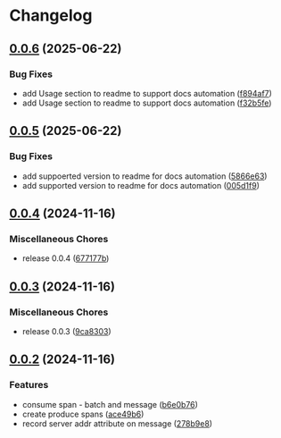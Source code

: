 # Changelog

## [0.0.6](https://github.com/odigos-io/instrumentation-kafkajs/compare/instrumentation-kafkajs-v0.0.5...instrumentation-kafkajs-v0.0.6) (2025-06-22)


### Bug Fixes

* add Usage section to readme to support docs automation ([f894af7](https://github.com/odigos-io/instrumentation-kafkajs/commit/f894af7930a40ea1a7a894c37f58f85f95b28023))
* add Usage section to readme to support docs automation ([f32b5fe](https://github.com/odigos-io/instrumentation-kafkajs/commit/f32b5fe016f0947aa2943d909d01620580ab4dd2))

## [0.0.5](https://github.com/odigos-io/instrumentation-kafkajs/compare/instrumentation-kafkajs-v0.0.4...instrumentation-kafkajs-v0.0.5) (2025-06-22)


### Bug Fixes

* add suppoerted version to readme for docs automation ([5866e63](https://github.com/odigos-io/instrumentation-kafkajs/commit/5866e635982c1ea38fe7479495798fd936fec8fa))
* add supported version to readme for docs automation ([005d1f9](https://github.com/odigos-io/instrumentation-kafkajs/commit/005d1f9e2e50b8a68262a154e5667bfd61681e73))

## [0.0.4](https://github.com/odigos-io/instrumentation-kafkajs/compare/instrumentation-kafkajs-v0.0.3...instrumentation-kafkajs-v0.0.4) (2024-11-16)


### Miscellaneous Chores

* release 0.0.4 ([677177b](https://github.com/odigos-io/instrumentation-kafkajs/commit/677177b264c61f3165b8a5bd8a553510e5438ba4))

## [0.0.3](https://github.com/odigos-io/instrumentation-kafkajs/compare/instrumentation-kafkajs-v0.0.2...instrumentation-kafkajs-v0.0.3) (2024-11-16)


### Miscellaneous Chores

* release 0.0.3 ([9ca8303](https://github.com/odigos-io/instrumentation-kafkajs/commit/9ca830372021e7e20a77ea63124dfb80b4a233f4))

## [0.0.2](https://github.com/odigos-io/instrumentation-kafkajs/compare/instrumentation-kafkajs-v0.0.1...instrumentation-kafkajs-v0.0.2) (2024-11-16)


### Features

* consume span - batch and message ([b6e0b76](https://github.com/odigos-io/instrumentation-kafkajs/commit/b6e0b766c1f7581facea0356f96b72a095f6f172))
* create produce spans ([ace49b6](https://github.com/odigos-io/instrumentation-kafkajs/commit/ace49b65f6a5dc47c434e4dd523fd212056ee56c))
* record server addr attribute on message ([278b9e8](https://github.com/odigos-io/instrumentation-kafkajs/commit/278b9e8eceaa078b5846b5d96d7adcdfe6c03ed6))
